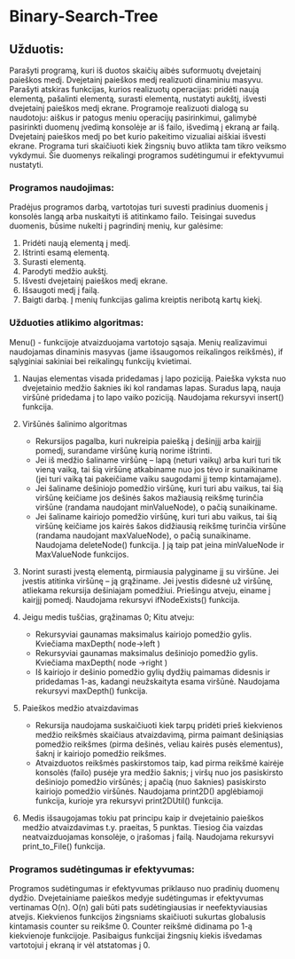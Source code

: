 # Binary-Search-Tree

## Užduotis:
Parašyti programą, kuri iš duotos skaičių aibės suformuotų dvejetainį paieškos medį. Dvejetainį paieškos medį realizuoti dinaminiu masyvu. Parašyti atskiras funkcijas, kurios realizuotų operacijas: pridėti naują elementą, pašalinti elementą, surasti elementą, nustatyti aukštį, išvesti dvejetainį paieškos medį ekrane. Programoje realizuoti dialogą su naudotoju: aiškus ir patogus meniu operacijų pasirinkimui, galimybė pasirinkti duomenų įvedimą konsolėje ar iš failo, išvedimą į ekraną ar failą. Dvejetainį paieškos medį po bet kurio pakeitimo vizualiai aiškiai išvesti ekrane. Programa turi skaičiuoti kiek žingsnių buvo atlikta tam tikro veiksmo vykdymui. Šie duomenys reikalingi programos sudėtingumui ir efektyvumui nustatyti.

### Programos naudojimas:
Pradėjus programos darbą, vartotojas turi suvesti pradinius duomenis į konsolės langą arba nuskaityti iš atitinkamo failo.
Teisingai suvedus duomenis, būsime nukelti į pagrindinį menių, kur galėsime:
1. Pridėti naują elementą į medį.
2. Ištrinti esamą elementą.
3. Surasti elementą.
4. Parodyti medžio aukštį.
5. Išvesti dvejetainį paieškos medį ekrane.
6. Išsaugoti medį į failą.
7. Baigti darbą.
Į menių funkcijas galima kreiptis neribotą kartų kiekį.


### Užduoties atlikimo algoritmas:
Menu() - funkcijoje atvaizduojama vartotojo sąsaja. Menių realizavimui naudojamas dinaminis masyvas (jame išsaugomos reikalingos reikšmės), if sąlyginiai sakiniai bei reikalingų funkcijų kvietimai.

1. Naujas elementas visada pridedamas į lapo poziciją. Paieška vyksta nuo dvejetainio medžio šaknies iki kol randamas lapas. Suradus lapą, nauja viršūnė pridedama į to lapo vaiko poziciją.
Naudojama rekursyvi insert() funkcija.

2. Viršūnės šalinimo algoritmas
    - Rekursijos  pagalba, kuri nukreipia paiešką į dešinįjį arba kairįjį pomedį, surandame viršūnę kurią norime ištrinti.
    - Jei iš medžio šaliname viršūnę – lapą (neturi vaikų) arba kuri turi tik vieną vaiką, tai šią viršūnę atkabiname nuo jos tėvo ir sunaikiname (jei turi vaiką tai pakeičiame vaiku saugodami jį temp kintamajame).
    - Jei šaliname dešiniojo pomedžio viršūnę, kuri turi abu vaikus, tai šią viršūnę keičiame jos dešinės šakos mažiausią reikšmę turinčia viršūne (randama naudojant minValueNode), o pačią sunaikiname.
    - Jei šaliname kairiojo pomedžio viršūnę, kuri turi abu vaikus, tai šią viršūnę keičiame jos kairės šakos didžiausią reikšmę turinčia viršūne (randama naudojant maxValueNode), o pačią sunaikiname.
Naudojama deleteNode() funkcija. Į ją taip pat įeina minValueNode ir MaxValueNode funkcijos.

3. Norint surasti įvestą elementą, pirmiausia palyginame jį su viršūne. Jei įvestis atitinka viršūnę – ją grąžiname. Jei įvestis didesnė už viršūnę, atliekama rekursija dešiniajam pomedžiui. Priešingu atveju, einame į kairįjį pomedį.
Naudojama rekursyvi ifNodeExists() funkcija.

4. Jeigu medis tuščias, grąžinamas 0;
Kitu atveju:
    - Rekursyviai gaunamas maksimalus kairiojo pomedžio gylis.
Kviečiama maxDepth( node->left )
    - Rekursyviai gaunamas maksimalus dešiniojo pomedžio gylis.
Kviečiama maxDepth( node ->right )
    - Iš kairiojo ir dešinio pomedžio gylių dydžių paimamas didesnis ir pridedamas 1-as, kadangi neužskaityta esama viršūnė.
Naudojama rekursyvi maxDepth() funkcija.

5. Paieškos medžio atvaizdavimas
    - Rekursija naudojama suskaičiuoti kiek tarpų pridėti prieš kiekvienos medžio reikšmės skaičiaus atvaizdavimą, pirma paimant dešiniąsias pomedžio reikšmes (pirma  dešinės, veliau kairės pusės elementus), šaknį ir kairiojo pomedžio reikšmes.
    - Atvaizduotos reikšmės paskirstomos taip, kad pirma reikšmė kairėje konsolės (failo) pusėje yra medžio šaknis; į viršų nuo jos pasiskirsto dešiniojo pomedžio viršūnės; į apačią (nuo šaknies) pasiskirsto kairiojo pomedžio viršūnės.
Naudojama print2D() apglėbiamoji funkcija, kurioje yra rekursyvi print2DUtil() funkcija.

6. Medis išsaugojamas tokiu pat principu kaip ir dvejetainio paieškos medžio atvaizdavimas t.y. praeitas, 5 punktas. Tiesiog čia vaizdas neatvaizduojamas konsolėje, o įrašomas į failą.
Naudojama rekursyvi print_to_File() funkcija.

### Programos sudėtingumas ir efektyvumas:
Programos sudėtingumas ir efektyvumas priklauso nuo pradinių duomenų dydžio.
Dvejetainiame paieškos medyje sudėtingumas ir efektyvumas vertinamas O(n).  O(n) gali būti pats sudėtingiausias ir neefektyviausias atvejis.
Kiekvienos funkcijos žingsniams skaičiuoti sukurtas globalusis kintamasis counter su reikšme 0. Counter reikšmė didinama po 1-ą kiekvienoje funkcijoje.
Pasibaigus funkcijai žingsnių kiekis išvedamas vartotojui į ekraną ir vėl atstatomas į 0.
